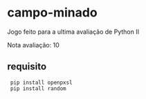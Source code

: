 # campo-minado
Jogo feito para a ultima avaliação de Python II

Nota avaliação: 10

## requisito

~~~
 pip install openpxsl
 pip install random
~~~


